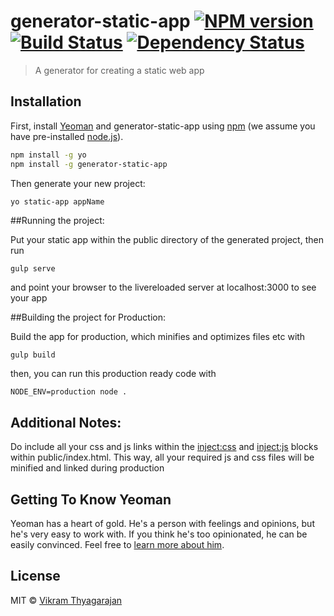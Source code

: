# generator-static-app [![NPM version][npm-image]][npm-url] [![Build Status][travis-image]][travis-url] [![Dependency Status][daviddm-image]][daviddm-url]
> A generator for creating a static web app

## Installation

First, install [Yeoman](http://yeoman.io) and generator-static-app using [npm](https://www.npmjs.com/) (we assume you have pre-installed [node.js](https://nodejs.org/)).

```bash
npm install -g yo
npm install -g generator-static-app
```

Then generate your new project:

```bash
yo static-app appName
```

##Running the project:

Put your static app within the public directory of the generated project, then run
```
gulp serve
```
and point your browser to the livereloaded server at localhost:3000 to see your app

##Building the project for Production:

Build the app for production, which minifies and optimizes files etc with
```
gulp build
```
then, you can run this production ready code with
```
NODE_ENV=production node .
```

## Additional Notes:
Do include all your css and js links within the <inject:css> and <inject:js> blocks within public/index.html.
This way, all your required js and css files will be minified and linked during production

## Getting To Know Yeoman

Yeoman has a heart of gold. He&#39;s a person with feelings and opinions, but he&#39;s very easy to work with. If you think he&#39;s too opinionated, he can be easily convinced. Feel free to [learn more about him](http://yeoman.io/).

## License

MIT © [Vikram Thyagarajan]()


[npm-image]: https://badge.fury.io/js/generator-static-app.svg
[npm-url]: https://npmjs.org/package/generator-static-app
[travis-image]: https://travis-ci.org/vikramthyagarajan/generator-static-app.svg?branch=master
[travis-url]: https://travis-ci.org/vikramthyagarajan/generator-static-app
[daviddm-image]: https://david-dm.org/vikramthyagarajan/generator-static-app.svg?theme=shields.io
[daviddm-url]: https://david-dm.org/vikramthyagarajan/generator-static-app
